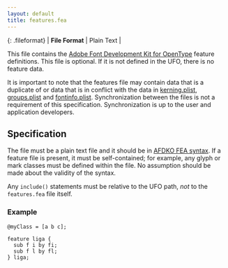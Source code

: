 ```yaml
---
layout: default
title: features.fea
---
```


{: .fileformat}
| **File Format** | Plain Text |

This file contains the [Adobe Font Development Kit for OpenType] feature definitions. This file is optional. If it is not defined in the UFO, there is no feature data.

It is important to note that the features file may contain data that is a duplicate of or data that is in conflict with the data in [kerning.plist], [groups.plist] and [fontinfo.plist]. Synchronization between the files is not a requirement of this specification. Synchronization is up to the user and application developers.

## Specification

The file must be a plain text file and it should be in [AFDKO FEA syntax]. If a feature file is present, it must be self-contained; for example, any glyph or mark classes must be defined within the file. No assumption should be made about the validity of the syntax.

Any `include()` statements must be relative to the UFO path, _not_ to the `features.fea` file itself.

### Example

```fea
@myClass = [a b c];

feature liga {
  sub f i by fi;
  sub f l by fl;
} liga;
```


  [Adobe Font Development Kit for OpenType]: https://github.com/adobe-type-tools/afdko/
  [AFDKO FEA syntax]: https://adobe-type-tools.github.io/afdko/OpenTypeFeatureFileSpecification.html
  [kerning.plist]: ../kerning.plist
  [groups.plist]: ../groups.plist
  [fontinfo.plist]: ../fontinfo.plist
